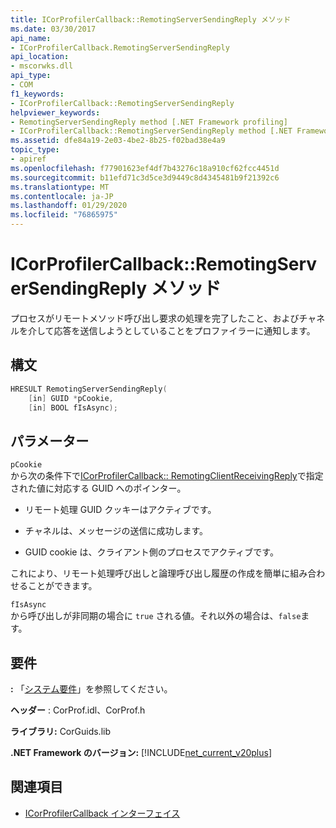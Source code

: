 ```yaml
---
title: ICorProfilerCallback::RemotingServerSendingReply メソッド
ms.date: 03/30/2017
api_name:
- ICorProfilerCallback.RemotingServerSendingReply
api_location:
- mscorwks.dll
api_type:
- COM
f1_keywords:
- ICorProfilerCallback::RemotingServerSendingReply
helpviewer_keywords:
- RemotingServerSendingReply method [.NET Framework profiling]
- ICorProfilerCallback::RemotingServerSendingReply method [.NET Framework profiling]
ms.assetid: dfe84a19-2e03-4be2-8b25-f02bad38e4a9
topic_type:
- apiref
ms.openlocfilehash: f77901623ef4df7b43276c18a910cf62fcc4451d
ms.sourcegitcommit: b11efd71c3d5ce3d9449c8d4345481b9f21392c6
ms.translationtype: MT
ms.contentlocale: ja-JP
ms.lasthandoff: 01/29/2020
ms.locfileid: "76865975"
---
```

# <a name="icorprofilercallbackremotingserversendingreply-method"></a>ICorProfilerCallback::RemotingServerSendingReply メソッド
プロセスがリモートメソッド呼び出し要求の処理を完了したこと、およびチャネルを介して応答を送信しようとしていることをプロファイラーに通知します。  
  
## <a name="syntax"></a>構文  
  
```cpp  
HRESULT RemotingServerSendingReply(  
    [in] GUID *pCookie,  
    [in] BOOL fIsAsync);  
```  
  
## <a name="parameters"></a>パラメーター  
 `pCookie`  
 から次の条件下で[ICorProfilerCallback:: RemotingClientReceivingReply](icorprofilercallback-remotingclientreceivingreply-method.md)で指定された値に対応する GUID へのポインター。  
  
- リモート処理 GUID クッキーはアクティブです。  
  
- チャネルは、メッセージの送信に成功します。  
  
- GUID cookie は、クライアント側のプロセスでアクティブです。  
  
 これにより、リモート処理呼び出しと論理呼び出し履歴の作成を簡単に組み合わせることができます。  
  
 `fIsAsync`  
 から呼び出しが非同期の場合に `true` される値。それ以外の場合は、`false`ます。  
  
## <a name="requirements"></a>要件  
 **:** 「[システム要件](../../../../docs/framework/get-started/system-requirements.md)」を参照してください。  
  
 **ヘッダー** : CorProf.idl、CorProf.h  
  
 **ライブラリ:** CorGuids.lib  
  
 **.NET Framework のバージョン:** [!INCLUDE[net_current_v20plus](../../../../includes/net-current-v20plus-md.md)]  
  
## <a name="see-also"></a>関連項目

- [ICorProfilerCallback インターフェイス](icorprofilercallback-interface.md)
